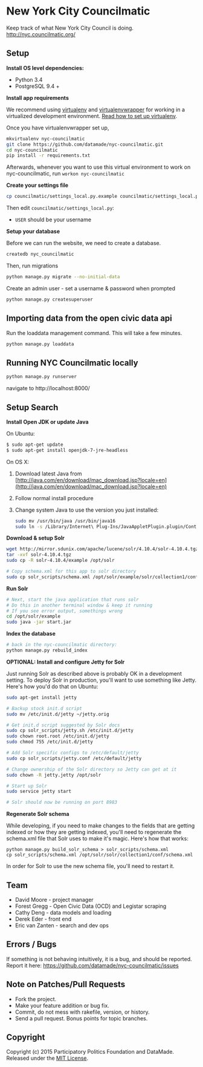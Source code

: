 # New York City Councilmatic

Keep track of what New York City Council is doing. http://nyc.councilmatic.org/

## Setup

**Install OS level dependencies:** 

* Python 3.4
* PostgreSQL 9.4 +

**Install app requirements**

We recommend using [virtualenv](http://virtualenv.readthedocs.org/en/latest/virtualenv.html) and [virtualenvwrapper](http://virtualenvwrapper.readthedocs.org/en/latest/install.html) for working in a virtualized development environment. [Read how to set up virtualenv](http://docs.python-guide.org/en/latest/dev/virtualenvs/).

Once you have virtualenvwrapper set up,

```bash
mkvirtualenv nyc-councilmatic
git clone https://github.com/datamade/nyc-councilmatic.git
cd nyc-councilmatic
pip install -r requirements.txt
```

Afterwards, whenever you want to use this virtual environment to work on nyc-councilmatic, run `workon nyc-councilmatic`

**Create your settings file**

```bash
cp councilmatic/settings_local.py.example councilmatic/settings_local.py
```

Then edit `councilmatic/settings_local.py`:
- `USER` should be your username

**Setup your database**

Before we can run the website, we need to create a database.

```bash
createdb nyc_councilmatic
```

Then, run migrations

```bash
python manage.py migrate --no-initial-data
```

Create an admin user - set a username & password when prompted

```bash
python manage.py createsuperuser
```

## Importing data from the open civic data api

Run the loaddata management command. This will take a few minutes.

```bash
python manage.py loaddata
```

## Running NYC Councilmatic locally

``` bash
python manage.py runserver
```

navigate to http://localhost:8000/

## Setup Search

**Install Open JDK or update Java**

On Ubuntu:

``` bash
$ sudo apt-get update
$ sudo apt-get install openjdk-7-jre-headless
```

On OS X:

1. Download latest Java from
[http://java.com/en/download/mac_download.jsp?locale=en](http://java.com/en/download/mac_download.jsp?locale=en)
2. Follow normal install procedure
3. Change system Java to use the version you just installed:
    
    ``` bash
    sudo mv /usr/bin/java /usr/bin/java16
    sudo ln -s /Library/Internet\ Plug-Ins/JavaAppletPlugin.plugin/Contents/Home/bin/java /usr/bin/java
    ```

**Download & setup Solr**

``` bash 
wget http://mirror.sdunix.com/apache/lucene/solr/4.10.4/solr-4.10.4.tgz
tar -xvf solr-4.10.4.tgz
sudo cp -R solr-4.10.4/example /opt/solr

# Copy schema.xml for this app to solr directory
sudo cp solr_scripts/schema.xml /opt/solr/example/solr/collection1/conf/schema.xml
```

**Run Solr**
```bash
# Next, start the java application that runs solr
# Do this in another terminal window & keep it running
# If you see error output, somethings wrong
cd /opt/solr/example
sudo java -jar start.jar
```

**Index the database**
```bash
# back in the nyc-councilmatic directory:
python manage.py rebuild_index
```

**OPTIONAL: Install and configure Jetty for Solr**

Just running Solr as described above is probably OK in a development setting.
To deploy Solr in production, you'll want to use something like Jetty. Here's
how you'd do that on Ubuntu:

``` bash 
sudo apt-get install jetty

# Backup stock init.d script
sudo mv /etc/init.d/jetty ~/jetty.orig

# Get init.d script suggested by Solr docs
sudo cp solr_scripts/jetty.sh /etc/init.d/jetty
sudo chown root.root /etc/init.d/jetty
sudo chmod 755 /etc/init.d/jetty

# Add Solr specific configs to /etc/default/jetty
sudo cp solr_scripts/jetty.conf /etc/default/jetty

# Change ownership of the Solr directory so Jetty can get at it
sudo chown -R jetty.jetty /opt/solr

# Start up Solr
sudo service jetty start

# Solr should now be running on port 8983
```

**Regenerate Solr schema**

While developing, if you need to make changes to the fields that are getting
indexed or how they are getting indexed, you'll need to regenerate the
schema.xml file that Solr uses to make it's magic. Here's how that works:

```
python manage.py build_solr_schema > solr_scripts/schema.xml
cp solr_scripts/schema.xml /opt/solr/solr/collection1/conf/schema.xml
```

In order for Solr to use the new schema file, you'll need to restart it.

## Team

* David Moore - project manager 
* Forest Gregg - Open Civic Data (OCD) and Legistar scraping
* Cathy Deng - data models and loading
* Derek Eder - front end
* Eric van Zanten - search and dev ops

## Errors / Bugs

If something is not behaving intuitively, it is a bug, and should be reported.
Report it here: https://github.com/datamade/nyc-councilmatic/issues

## Note on Patches/Pull Requests
 
* Fork the project.
* Make your feature addition or bug fix.
* Commit, do not mess with rakefile, version, or history.
* Send a pull request. Bonus points for topic branches.

## Copyright

Copyright (c) 2015 Participatory Politics Foundation and DataMade. Released under the [MIT License](https://github.com/datamade/nyc-councilmatic/blob/master/LICENSE).
